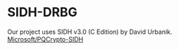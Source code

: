 # SIDH-DRBG

Our project uses SIDH v3.0 (C Edition) by David Urbanik. [Microsoft/PQCrypto-SIDH](https://github.com/Microsoft/PQCrypto-SIDH.git)

